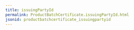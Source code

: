 ```yaml
---
title: issuingPartyId
permalink: ProductBatchCertificate.issuingPartyId.html
jsonid: productbatchcertificate_issuingpartyid
---
```

